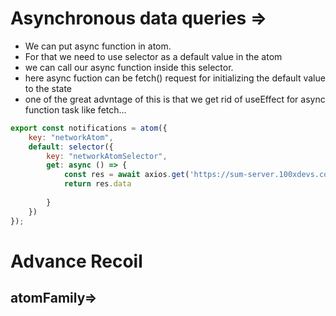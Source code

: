 # Asynchronous data queries =>
- We can put async function in atom.
- For that we need to use selector as a default value in the atom
- we can call our async function inside this selector.
- here async fuction can be fetch() request for initializing the default value to the state
- one of the great advntage of this is that we get rid of useEffect for async function task like fetch...
```js
export const notifications = atom({
    key: "networkAtom",
    default: selector({
        key: "networkAtomSelector",
        get: async () => {
            const res = await axios.get('https://sum-server.100xdevs.com/notifications')
            return res.data
            
        }
    })
});
```

# Advance Recoil

## atomFamily=>

